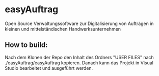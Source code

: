 # easyAuftrag
Open Source Verwaltungssoftware zur Digitalisierung von Aufträgen in kleinen und mittelständischen Handwerksunternehmen

## How to build:
Nach dem Klonen der Repo den Inhalt des Ordners "USER FILES" nach ./easyAuftrag/easyAuftrag kopieren.
Danach kann das Projekt in Visual Studio bearbeitet und ausgeführt werden.
